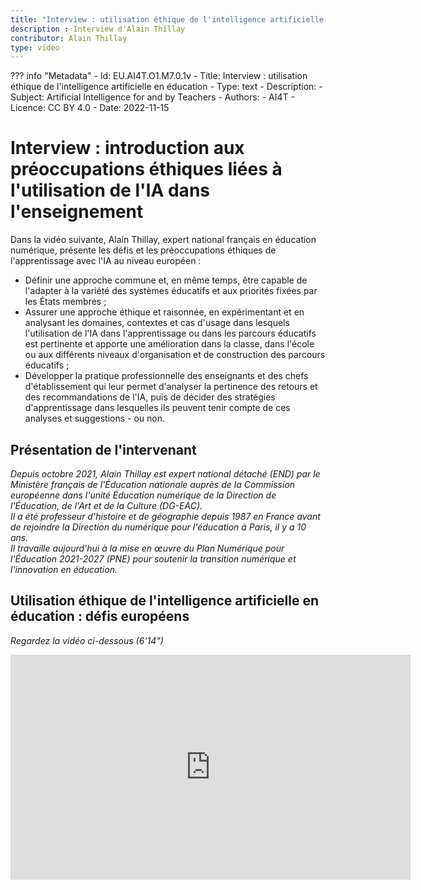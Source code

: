```yaml
---
title: "Interview : utilisation éthique de l'intelligence artificielle en éducation"
description : Interview d'Alain Thillay
contributor: Alain Thillay
type: video
---
```

??? info "Metadata"
    - Id: EU.AI4T.O1.M7.0.1v
    - Title: Interview : utilisation éthique de l'intelligence artificielle en éducation
    - Type: text
    - Description: 
    - Subject: Artificial Intelligence for and by Teachers
    - Authors:
        - AI4T 
    - Licence: CC BY 4.0
    - Date: 2022-11-15


# Interview : introduction aux préoccupations éthiques liées à l'utilisation de l'IA dans l'enseignement

Dans la vidéo suivante, Alain Thillay, expert national français en éducation numérique, présente les défis et les préoccupations éthiques de l'apprentissage avec l'IA au niveau européen :

- Définir une approche commune et, en même temps, être capable de l'adapter à la variété des systèmes éducatifs et aux priorités fixées par les États membres ;
- Assurer une approche éthique et raisonnée, en expérimentant et en analysant les domaines, contextes et cas d'usage dans lesquels l'utilisation de l'IA dans l'apprentissage ou dans les parcours éducatifs est pertinente et apporte une amélioration dans la classe, dans l'école ou aux différents niveaux d'organisation et de construction des parcours éducatifs ;
- Développer la pratique professionnelle des enseignants et des chefs d'établissement qui leur permet d'analyser la pertinence des retours et des recommandations de l'IA, puis de décider des stratégies d'apprentissage dans lesquelles ils peuvent tenir compte de ces analyses et suggestions - ou non.

## Présentation de l'intervenant

*Depuis octobre 2021, Alain Thillay est expert national détaché (END) par le Ministère français de l'Éducation nationale auprès de la Commission européenne dans l'unité Éducation numérique de la Direction de l'Éducation, de l'Art et de la Culture (DG-EAC).*  
*Il a été professeur d'histoire et de géographie depuis 1987 en France avant de rejoindre la Direction du numérique pour l'éducation à Paris, il y a 10 ans.*  
*Il travaille aujourd'hui à la mise en œuvre du Plan Numérique pour l'Éducation 2021-2027 (PNE) pour soutenir la transition numérique et l'innovation en éducation.*

## Utilisation éthique de l'intelligence artificielle en éducation : défis européens  
_Regardez la vidéo ci-dessous (6'14")_

<center><iframe width="640" height="360" src="https://www.youtube.com/embed/Gfzvo1bGkyI?rel=0&showinfo=0&cc_load_policy=1&hl=fr&modestbranding=1" frameborder="0" allowfullscreen></iframe></center>

